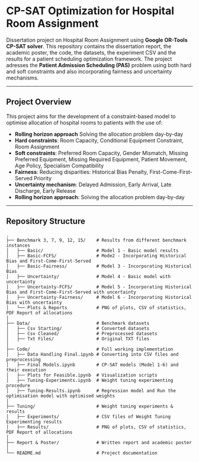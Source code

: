 # CP-SAT Optimization for Hospital Room Assignment
Dissertation project on Hospital Room Assignment using **Google OR-Tools CP-SAT solver**. This repository contains the dissertation report, the academic poster, the code, the datasets, the experiment CSV and the results for a patient scheduling optimization framework. The project adresses the **Patient Admission Scheduling (PAS)** problem using both hard and soft constraints and also incorporating fairness and uncertainty mechanisms.

---

## Project Overview
This project aims for the development of a constraint-based model to optimise allocation of hospital rooms to patients with the use of:
- **Rolling horizon approach** Solving the allocation problem day-by-day
- **Hard constraints**: Room Capacity, Conditional Equipment Constraint, Room Assignment
- **Soft constraints**: Preferred Room Capacity, Gender Mismatch, Missing Preferred Equipment, Missing Required Equipment, Patient Movement, Age Policy, Specialism Compatibility
- **Fairness**: Reducing disparities: Historical Bias Penalty, First-Come-First-Served Priority
- **Uncertainty mechanism**:  Delayed Admission, Early Arrival, Late Discharge, Early Release
- **Rolling horizon approach**: Solving the allocation problem day-by-day
---

## Repository Structure

```plaintext
.
├── Benchmark 3, 7, 9, 12, 15/    # Results from different benchmark instances
│   ├── Basic/                    # Model 1 - Basic model results
│   ├── Basic-FCFS/               # Mode2 - Incorporating Historical Bias and First-Come-First-Served 
│   ├── Basic-Fairness/           # Model 3 - Incorporating Historical Bias 
│   ├── Uncertainty/              # Model 4 - Basic model with uncertainty 
│   ├── Uncertainty-FCFS/         # Model 5 - Incorporating Historical Bias and First-Come-First-Served with uncertainty
│   ├── Uncertainty-Fairness/     # Model 6 - Incorporating Historical Bias with uncertainty
│   └── Plots & Reports           # PNG of plots, CSV of statistics, PDF Report of allocations
│
├── Data/                         # Benchmark datasets
│   ├── Csv Starting/             # Converted datasets
│   ├── Csv Cleaned/              # Preprocessed datasets
│   ├── Txt Files/                # Original TXT files
│
├── Code/                         # Full working implementation
│   ├── Data Handling Final.ipynb # Converting into CSV files and preprocessing
│   ├── Final Models.ipynb        # CP-SAT models (Model 1-6) and their execution
│   ├── Plots for Feasible.ipynb  # Visualization scripts
│   ├── Tuning-Experiments.ipynb  # Weight tuning experimenting procedure
│   ├── Tuning-Results.ipynb      # Regression model and Run the optimisation model with optimised weights
│
├── Tuning/                       # Weight tuning experiments & results
│   ├── Experiments/              # CSV files of Weight Tuning Experimenting results
│   ├── Results/                  # PNG of plots, CSV of statistics, PDF Report of allocations
│
├── Report & Poster/              # Written report and academic poster
│
└── README.md                     # Project documentation
